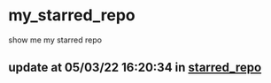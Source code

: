 # my_starred_repo
show me my starred repo

update at 05/03/22 16:20:34 in [starred_repo](./index.html)
---

